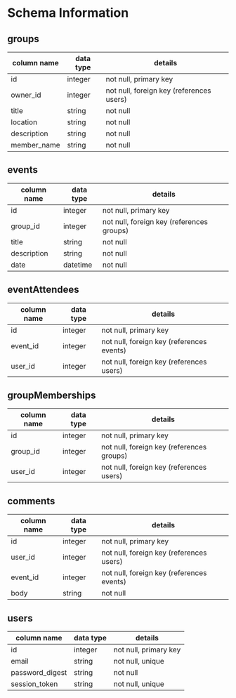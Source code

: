 # Schema Information

## groups
column name | data type | details
------------|-----------|-----------------------
id          | integer   | not null, primary key
owner_id    | integer   | not null, foreign key (references users)
title       | string    | not null
location    | string    | not null
description | string    | not null
member_name | string    | not null

## events
column name | data type | details
------------|-----------|-----------------------
id          | integer   | not null, primary key
group_id    | integer   | not null, foreign key (references groups)
title       | string    | not null
description | string    | not null
date        | datetime  | not null

## eventAttendees
column name | data type | details
------------|-----------|-----------------------
id          | integer   | not null, primary key
event_id    | integer   | not null, foreign key (references events)
user_id     | integer   | not null, foreign key (references users)

## groupMemberships
column name | data type | details
------------|-----------|-----------------------
id          | integer   | not null, primary key
group_id    | integer   | not null, foreign key (references groups)
user_id     | integer   | not null, foreign key (references users)

## comments
column name | data type | details
------------|-----------|-----------------------
id          | integer   | not null, primary key
user_id     | integer   | not null, foreign key (references users)
event_id    | integer   | not null, foreign key (references events)
body        | string    | not null

## users
column name     | data type | details
----------------|-----------|-----------------------
id              | integer   | not null, primary key
email           | string    | not null, unique
password_digest | string    | not null
session_token   | string    | not null, unique
